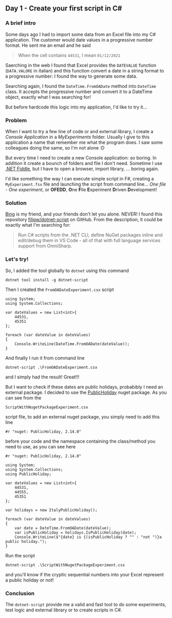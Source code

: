 ## Day 1 - Create your first script in C#

### A brief intro

Some days ago I had to import some data from an Excel file into my C# application. The customer would date values in a progressive number format.
He sent me an email and he said 
> When the cell contains `44531`, I mean `01/12/2021`

Saerching in the web I found that Excel provides the `DATEVALUE` function (`DATA.VALORE` in italian) and this function convert a date in a string format to a progressive number: I found the way to generate some data.  

Searching again, I found the `DateTime.FromOADate` method into `DateTime` class. It accepts the progressive number and convert it to a DateTime object, exactly what I was searching for!

But before hardcode this logic into my application, I'd like to try it...

### Problem

When I want to try a few line of code or and external library, I create a *Console Application* in a *MyExperiments* folder. Usually I give to this application a name that remember me what the program does. I saw some colleagues doing the same, so I'm not alone :D

But every time I need to create a new Console application: so boring. In addition it create a bounch of folders and file I don't need. Sometime I use [.NET Fiddle](https://dotnetfiddle.net/), but I have to open a browser, import library, ... boring again. 

I'd like something the way I can execute simple script in F#, creating a `MyExperiment.fsx` file and launching the script from command line... *One file - One experiment*, or **OFEDD**, **O**ne **F**ile **E**xperiment **D**riven **D**evelopment!

### Solution

[Bing](www.bing.com) is my friend, and your friends don't let you alone. NEVER! 
I found this repository [filipw/dotnet-script](https://github.com/filipw/dotnet-script) on GitHub. From the description, it could be exactly what I'm searching for:
> Run C# scripts from the .NET CLI, define NuGet packages inline and edit/debug them in VS Code - all of that with full language services support from OmniSharp.

### Let's try!
So, I added the tool globally to `dotnet` using this command
```
dotnet tool install -g dotnet-script
```

Then I created the `FromOADateExperiment.csx` script
```
using System;
using System.Collections;

var dateValues = new List<int>{
    44531, 
    45351
};

foreach (var dateValue in dateValues)
{
    Console.WriteLine(DateTime.FromOADate(dateValue));    
}
```

And finally I run it from command line
```
dotnet-script .\FromOADateExperiment.csx
```
and I simply had the result! Great!!!

But I want to check if these dates are public holidays, probabibly I need an external package. I decided to use the [PublicHoliday](https://www.nuget.org/packages/PublicHoliday) nuget package.
As you can see from the 
```
ScriptWithNugetPackageExperiment.csx
``` 
script file, to add an external nuget package, you simply need to add this line
```
#r "nuget: PublicHoliday, 2.14.0"
```
before your code and the namespace containing the class/method you need to use, as you can see here
```
#r "nuget: PublicHoliday, 2.14.0"

using System;
using System.Collections;
using PublicHoliday;

var dateValues = new List<int>{
    44531,
    44555, 
    45351
};

var holidays = new ItalyPublicHoliday(); 

foreach (var dateValue in dateValues)
{
    var date = DateTime.FromOADate(dateValue);
    var isPublicHoliday = holidays.IsPublicHoliday(date);
    Console.WriteLine($"{date} is {(isPublicHoliday ? "" : "not ")}a public holiday.");    
}
```

Run the script 
```
dotnet-script .\ScriptWithNugetPackageExperiment.csx
``` 
and you'll know if the cryptic sequential numbers into your Excel represent a public holiday or not!

### Conclusion
The `dotnet-script` provide me a valid and fast tool to do some experiments, test logic and external library or to create scripts in C#.